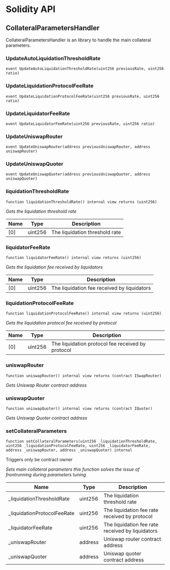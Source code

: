 # Solidity API

## CollateralParametersHandler

CollateralParametersHandler is an library to handle the main collateral parameters.

### UpdateAutoLiquidationThresholdRate

```solidity
event UpdateAutoLiquidationThresholdRate(uint256 previousRate, uint256 ratio)
```

### UpdateLiquidationProtocolFeeRate

```solidity
event UpdateLiquidationProtocolFeeRate(uint256 previousRate, uint256 ratio)
```

### UpdateLiquidatorFeeRate

```solidity
event UpdateLiquidatorFeeRate(uint256 previousRate, uint256 ratio)
```

### UpdateUniswapRouter

```solidity
event UpdateUniswapRouter(address previousUniswapRouter, address uniswapRouter)
```

### UpdateUniswapQuoter

```solidity
event UpdateUniswapQuoter(address previousUniswapQuoter, address uniswapQuoter)
```

### liquidationThresholdRate

```solidity
function liquidationThresholdRate() internal view returns (uint256)
```

_Gets the liquidation threshold rate_

| Name | Type | Description |
| ---- | ---- | ----------- |
| [0] | uint256 | The liquidation threshold rate |

### liquidatorFeeRate

```solidity
function liquidatorFeeRate() internal view returns (uint256)
```

_Gets the liquidation fee received by liquidators_

| Name | Type | Description |
| ---- | ---- | ----------- |
| [0] | uint256 | The liquidation fee received by liquidators |

### liquidationProtocolFeeRate

```solidity
function liquidationProtocolFeeRate() internal view returns (uint256)
```

_Gets the liquidation protocol fee received by protocol_

| Name | Type | Description |
| ---- | ---- | ----------- |
| [0] | uint256 | The liquidation protocol fee received by protocol |

### uniswapRouter

```solidity
function uniswapRouter() internal view returns (contract ISwapRouter)
```

_Gets Uniswap Router contract address_

### uniswapQuoter

```solidity
function uniswapQuoter() internal view returns (contract IQuoter)
```

_Gets Uniswap Quoter contract address_

### setCollateralParameters

```solidity
function setCollateralParameters(uint256 _liquidationThresholdRate, uint256 _liquidationProtocolFeeRate, uint256 _liquidatorFeeRate, address _uniswapRouter, address _uniswapQuoter) internal
```

Triggers only be contract owner

_Sets main collateral parameters this function
solves the issue of frontrunning during parameters tuning_

| Name | Type | Description |
| ---- | ---- | ----------- |
| _liquidationThresholdRate | uint256 | The liquidation threshold rate |
| _liquidationProtocolFeeRate | uint256 | The liquidation fee rate received by protocol |
| _liquidatorFeeRate | uint256 | The liquidation fee rate received by liquidators |
| _uniswapRouter | address | Uniswap router contract address |
| _uniswapQuoter | address | Uniswap quoter contract address |

